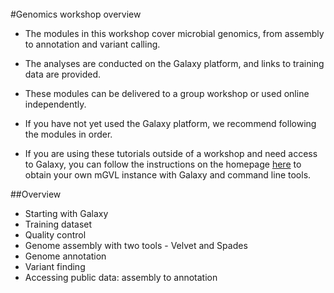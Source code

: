 <br>
#Genomics workshop overview

- The modules in this workshop cover microbial genomics, from assembly to annotation and variant calling.

- The analyses are conducted on the Galaxy platform, and links to training data are provided.

- These modules can be delivered to a group workshop or used online independently.

- If you have not yet used the Galaxy platform, we recommend following the modules in order.

- If you are using these tutorials outside of a workshop and need access to Galaxy, you can follow the instructions on the homepage [here](../../index.md) to obtain your own mGVL instance with Galaxy and command line tools.

##Overview

- Starting with Galaxy
- Training dataset
- Quality control
- Genome assembly with two tools - Velvet and Spades
- Genome annotation
- Variant finding
- Accessing public data: assembly to annotation
